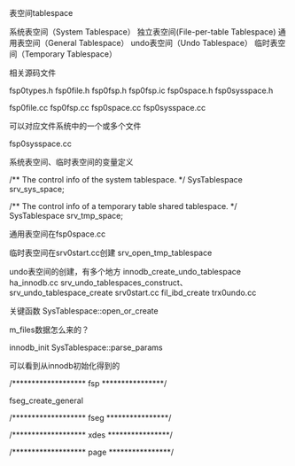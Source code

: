 

表空间tablespace

系统表空间（System Tablespace）
独立表空间(File-per-table Tablespace)
通用表空间（General Tablespace）
undo表空间（Undo Tablespace）
临时表空间（Temporary Tablespace）


相关源码文件

fsp0types.h
fsp0file.h
fsp0fsp.h
fsp0fsp.ic
fsp0space.h
fsp0sysspace.h


fsp0file.cc
fsp0fsp.cc
fsp0space.cc
fsp0sysspace.cc


可以对应文件系统中的一个或多个文件




fsp0sysspace.cc

系统表空间、临时表空间的变量定义

/** The control info of the system tablespace. */
SysTablespace srv_sys_space;

/** The control info of a temporary table shared tablespace. */
SysTablespace srv_tmp_space;

通用表空间在fsp0space.cc

临时表空间在srv0start.cc创建
srv_open_tmp_tablespace

undo表空间的创建，有多个地方
innodb_create_undo_tablespace ha_innodb.cc
srv_undo_tablespaces_construct、srv_undo_tablespace_create srv0start.cc
fil_ibd_create trx0undo.cc

关键函数
SysTablespace::open_or_create

m_files数据怎么来的？

innodb_init
SysTablespace::parse_params

可以看到从innodb初始化得到的



/******************* fsp ****************/

fseg_create_general


/******************* fseg ****************/




/******************* xdes ****************/



/******************* page ****************/